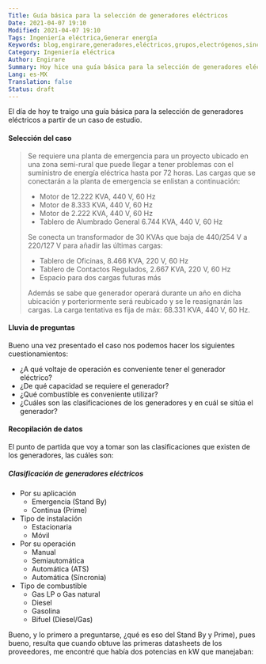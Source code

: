 ```yaml
---
Title: Guía básica para la selección de generadores eléctricos
Date: 2021-04-07 19:10
Modified: 2021-04-07 19:10
Tags: Ingeniería eléctrica,Generar energía
Keywords: blog,engirare,generadores,eléctricos,grupos,electrógenos,sincronización,mantemiento,clasificación,ISO,8528
Category: Ingeniería eléctrica
Author: Engirare
Summary: Hoy hice una guía básica para la selección de generadores eléctricos, aquí propongo un estudio de caso (:
Lang: es-MX
Translation: false
Status: draft
---
```


El día de hoy te traigo una guía básica para la selección de generadores eléctricos a partir de un caso de estudio. 

#### Selección del caso

> Se requiere una planta de emergencia para un proyecto ubicado en una zona semi-rural que puede llegar a tener problemas con el suministro de energía eléctrica hasta por 72 horas. 
>  Las cargas que se conectarán a la planta de emergencia se enlistan a continuación:
> * Motor de 12.222 KVA, 440 V, 60 Hz
> * Motor de 8.333 KVA, 440 V, 60 Hz
> * Motor de 2.222 KVA, 440 V, 60 Hz
> * Tablero de Alumbrado General 6.744 KVA, 440 V, 60 Hz
> 
> Se conecta un transformador de 30 KVAs que baja de 440/254 V a 220/127 V para añadir las últimas cargas:
> 
> * Tablero de Oficinas, 8.466 KVA, 220 V, 60 Hz
> * Tablero de Contactos Regulados, 2.667 KVA, 220 V, 60 Hz
> * Espacio para dos cargas futuras más
>
> Además se sabe que  generador operará durante un año en dicha ubicación y porteriormente será reubicado y se le reasignarán las cargas. La carga tentativa es fija de máx: 68.331 KVA, 440 V, 60 Hz.





#### Lluvia de preguntas

Bueno una vez presentado el caso nos podemos hacer los siguientes cuestionamientos:
* ¿A qué voltaje de operación es conveniente tener el generador eléctrico?
* ¿De qué capacidad se requiere el generador?
* ¿Qué combustible es conveniente utilizar?
* ¿Cuáles son las clasificaciones de los generadores y en cuál se sitúa el generador?

#### Recopilación de datos

El punto de partida que voy a tomar son las clasificaciones que existen de los generadores, las cuáles son:

##### Clasificación de generadores eléctricos

* Por su aplicación
  * Emergencia (Stand By)
  * Continua (Prime)
* Tipo de instalación
  * Estacionaria
  * Móvil
* Por su operación
  * Manual
  * Semiautomática
  * Automática (ATS)
  * Automática (Síncronia)
* Tipo de combustible
  * Gas LP o Gas natural
  * Diesel
  * Gasolina
  * Bifuel (Diesel/Gas)

Bueno, y lo primero a preguntarse, ¿qué es eso del Stand By y Prime), pues bueno, resulta que cuando obtuve las primeras datasheets de los proveedores, me encontré que había dos potencias en kW que manejaban:


